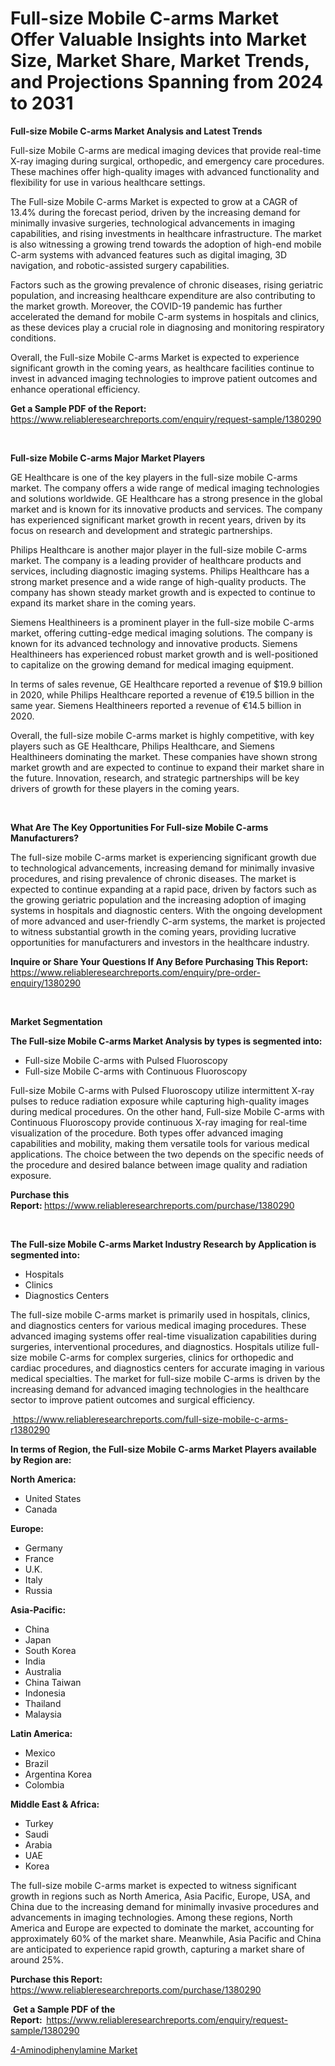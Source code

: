 <p><h1>Full-size Mobile C-arms Market Offer Valuable Insights into Market Size, Market Share, Market Trends, and Projections Spanning from 2024 to 2031</h1></p><p><strong>Full-size Mobile C-arms Market Analysis and Latest Trends</strong></p>
<p><p>Full-size Mobile C-arms are medical imaging devices that provide real-time X-ray imaging during surgical, orthopedic, and emergency care procedures. These machines offer high-quality images with advanced functionality and flexibility for use in various healthcare settings.</p><p>The Full-size Mobile C-arms Market is expected to grow at a CAGR of 13.4% during the forecast period, driven by the increasing demand for minimally invasive surgeries, technological advancements in imaging capabilities, and rising investments in healthcare infrastructure. The market is also witnessing a growing trend towards the adoption of high-end mobile C-arm systems with advanced features such as digital imaging, 3D navigation, and robotic-assisted surgery capabilities.</p><p>Factors such as the growing prevalence of chronic diseases, rising geriatric population, and increasing healthcare expenditure are also contributing to the market growth. Moreover, the COVID-19 pandemic has further accelerated the demand for mobile C-arm systems in hospitals and clinics, as these devices play a crucial role in diagnosing and monitoring respiratory conditions.</p><p>Overall, the Full-size Mobile C-arms Market is expected to experience significant growth in the coming years, as healthcare facilities continue to invest in advanced imaging technologies to improve patient outcomes and enhance operational efficiency.</p></p>
<p><strong>Get a Sample PDF of the Report:&nbsp;</strong> <a href="https://www.reliableresearchreports.com/enquiry/request-sample/1380290">https://www.reliableresearchreports.com/enquiry/request-sample/1380290</a></p>
<p>&nbsp;</p>
<p><strong>Full-size Mobile C-arms Major Market Players</strong></p>
<p><p>GE Healthcare is one of the key players in the full-size mobile C-arms market. The company offers a wide range of medical imaging technologies and solutions worldwide. GE Healthcare has a strong presence in the global market and is known for its innovative products and services. The company has experienced significant market growth in recent years, driven by its focus on research and development and strategic partnerships.</p><p>Philips Healthcare is another major player in the full-size mobile C-arms market. The company is a leading provider of healthcare products and services, including diagnostic imaging systems. Philips Healthcare has a strong market presence and a wide range of high-quality products. The company has shown steady market growth and is expected to continue to expand its market share in the coming years.</p><p>Siemens Healthineers is a prominent player in the full-size mobile C-arms market, offering cutting-edge medical imaging solutions. The company is known for its advanced technology and innovative products. Siemens Healthineers has experienced robust market growth and is well-positioned to capitalize on the growing demand for medical imaging equipment.</p><p>In terms of sales revenue, GE Healthcare reported a revenue of $19.9 billion in 2020, while Philips Healthcare reported a revenue of €19.5 billion in the same year. Siemens Healthineers reported a revenue of €14.5 billion in 2020.</p><p>Overall, the full-size mobile C-arms market is highly competitive, with key players such as GE Healthcare, Philips Healthcare, and Siemens Healthineers dominating the market. These companies have shown strong market growth and are expected to continue to expand their market share in the future. Innovation, research, and strategic partnerships will be key drivers of growth for these players in the coming years.</p></p>
<p>&nbsp;</p>
<p><strong>What Are The Key Opportunities For Full-size Mobile C-arms Manufacturers?</strong></p>
<p><p>The full-size mobile C-arms market is experiencing significant growth due to technological advancements, increasing demand for minimally invasive procedures, and rising prevalence of chronic diseases. The market is expected to continue expanding at a rapid pace, driven by factors such as the growing geriatric population and the increasing adoption of imaging systems in hospitals and diagnostic centers. With the ongoing development of more advanced and user-friendly C-arm systems, the market is projected to witness substantial growth in the coming years, providing lucrative opportunities for manufacturers and investors in the healthcare industry.</p></p>
<p><strong>Inquire or Share Your Questions If Any Before Purchasing This Report:</strong> <a href="https://www.reliableresearchreports.com/enquiry/pre-order-enquiry/1380290">https://www.reliableresearchreports.com/enquiry/pre-order-enquiry/1380290</a></p>
<p>&nbsp;</p>
<p><strong>Market Segmentation</strong></p>
<p><strong>The Full-size Mobile C-arms Market Analysis by types is segmented into:</strong></p>
<p><ul><li>Full-size Mobile C-arms with Pulsed Fluoroscopy</li><li>Full-size Mobile C-arms with Continuous Fluoroscopy</li></ul></p>
<p><p>Full-size Mobile C-arms with Pulsed Fluoroscopy utilize intermittent X-ray pulses to reduce radiation exposure while capturing high-quality images during medical procedures. On the other hand, Full-size Mobile C-arms with Continuous Fluoroscopy provide continuous X-ray imaging for real-time visualization of the procedure. Both types offer advanced imaging capabilities and mobility, making them versatile tools for various medical applications. The choice between the two depends on the specific needs of the procedure and desired balance between image quality and radiation exposure.</p></p>
<p><strong>Purchase this Report:&nbsp;</strong><a href="https://www.reliableresearchreports.com/purchase/1380290">https://www.reliableresearchreports.com/purchase/1380290</a></p>
<p>&nbsp;</p>
<p><strong>The Full-size Mobile C-arms Market Industry Research by Application is segmented into:</strong></p>
<p><ul><li>Hospitals</li><li>Clinics</li><li>Diagnostics Centers</li></ul></p>
<p><p>The full-size mobile C-arms market is primarily used in hospitals, clinics, and diagnostics centers for various medical imaging procedures. These advanced imaging systems offer real-time visualization capabilities during surgeries, interventional procedures, and diagnostics. Hospitals utilize full-size mobile C-arms for complex surgeries, clinics for orthopedic and cardiac procedures, and diagnostics centers for accurate imaging in various medical specialties. The market for full-size mobile C-arms is driven by the increasing demand for advanced imaging technologies in the healthcare sector to improve patient outcomes and surgical efficiency.</p></p>
<p><a href="https://www.reliableresearchreports.com/full-size-mobile-c-arms-r1380290">&nbsp;https://www.reliableresearchreports.com/full-size-mobile-c-arms-r1380290</a></p>
<p><strong>In terms of Region, the Full-size Mobile C-arms Market Players available by Region are:</strong></p>
<p>
    <p> <strong> North America: </strong>
        <ul>
            <li>United States</li>
            <li>Canada</li>
        </ul>
        </p> 
    <p> <strong> Europe: </strong>
        <ul>
            <li>Germany</li>
            <li>France</li>
            <li>U.K.</li>
            <li>Italy</li>
            <li>Russia</li>
        </ul>
        </p> 
    <p> <strong> Asia-Pacific: </strong>
        <ul>
            <li>China</li>
            <li>Japan</li>
            <li>South Korea</li>
            <li>India</li>
            <li>Australia</li>
            <li>China Taiwan</li>
            <li>Indonesia</li>
            <li>Thailand</li>
            <li>Malaysia</li>
        </ul>
        </p> 
    <p> <strong> Latin America: </strong>
        <ul>
            <li>Mexico</li>
            <li>Brazil</li>
            <li>Argentina Korea</li>
            <li>Colombia</li>
        </ul>
        </p> 
    <p> <strong> Middle East & Africa: </strong>
        <ul>
            <li>Turkey</li>
            <li>Saudi</li>
            <li>Arabia</li>
            <li>UAE</li>
            <li>Korea</li>
        </ul>
    </p>
    </p>
<p><p>The full-size mobile C-arms market is expected to witness significant growth in regions such as North America, Asia Pacific, Europe, USA, and China due to the increasing demand for minimally invasive procedures and advancements in imaging technologies. Among these regions, North America and Europe are expected to dominate the market, accounting for approximately 60% of the market share. Meanwhile, Asia Pacific and China are anticipated to experience rapid growth, capturing a market share of around 25%.</p></p>
<p><strong>Purchase this Report: </strong><a href="https://www.reliableresearchreports.com/purchase/1380290">https://www.reliableresearchreports.com/purchase/1380290</a></p>
<p>&nbsp;<strong>Get a Sample PDF of the Report:&nbsp;&nbsp;</strong><a href="https://www.reliableresearchreports.com/enquiry/request-sample/1380290">https://www.reliableresearchreports.com/enquiry/request-sample/1380290</a></p>
<p><strong></strong></p>
<p><p><a href="https://issuu.com/reportprime-2/docs/4-aminodiphenylamine-market-size-2030.pptx">4-Aminodiphenylamine Market</a></p></p>